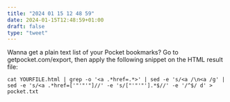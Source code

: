 ```yaml
---
title: "2024 01 15 12 48 59"
date: 2024-01-15T12:48:59+01:00
draft: false
type: "tweet"
---
```

Wanna get a plain text list of your Pocket bookmarks? Go to getpocket.com/export, then apply the following snippet on the HTML result file:

```shell
cat YOURFILE.html | grep -o '<a .*href=.*>' | sed -e 's/<a /\n<a /g' | sed -e 's/<a .*href=['"'"'"]//' -e 's/["'"'"'].*$//' -e '/^$/ d' > pocket.txt
```
